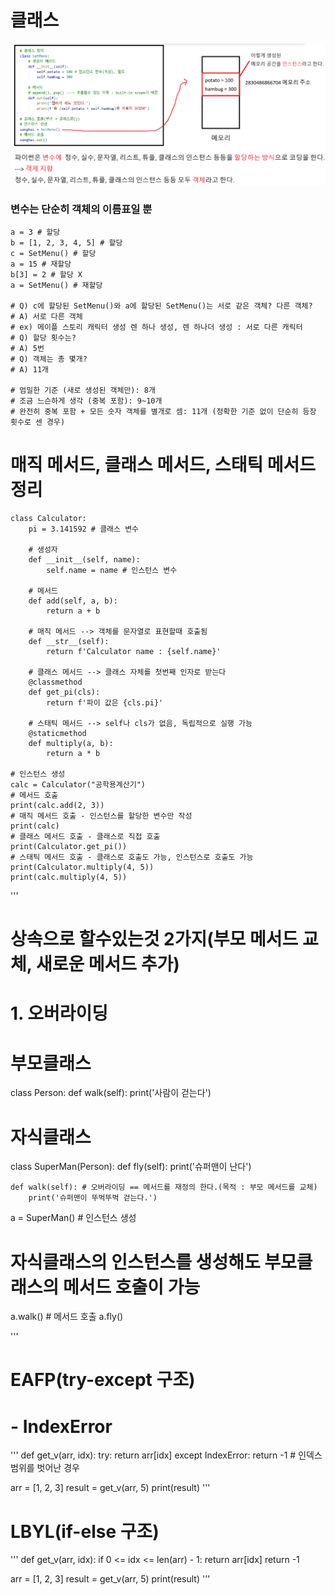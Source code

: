# 클래스
![클래스 정의](./img/image.png)
### 변수는 단순히 객체의 이름표일 뿐
```
a = 3 # 할당
b = [1, 2, 3, 4, 5] # 할당
c = SetMenu() # 할당
a = 15 # 재할당
b[3] = 2 # 할당 X
a = SetMenu() # 재할당

# Q) c에 할당된 SetMenu()와 a에 할당된 SetMenu()는 서로 같은 객체? 다른 객체?
# A) 서로 다른 객체
# ex) 메이플 스토리 캐릭터 생성 렌 하나 생성, 렌 하나더 생성 : 서로 다른 캐릭터
# Q) 할당 횟수는?
# A) 5번
# Q) 객체는 총 몇개?
# A) 11개

# 엄밀한 기준 (새로 생성된 객체만): 8개
# 조금 느슨하게 생각 (중복 포함): 9~10개
# 완전히 중복 포함 + 모든 숫자 객체를 별개로 셈: 11개 (정확한 기준 없이 단순히 등장 횟수로 센 경우)

```


# 매직 메서드, 클래스 메서드, 스태틱 메서드 정리
```
class Calculator:
    pi = 3.141592 # 클래스 변수

    # 생성자
    def __init__(self, name):
        self.name = name # 인스턴스 변수

    # 메서드
    def add(self, a, b):
        return a + b
    
    # 매직 메서드 --> 객체를 문자열로 표현할때 호출됨
    def __str__(self):
        return f'Calculator name : {self.name}'
    
    # 클래스 메서드 --> 클래스 자체를 첫번째 인자로 받는다
    @classmethod
    def get_pi(cls):
        return f'파이 값은 {cls.pi}'
    
    # 스태틱 메서드 --> self나 cls가 없음, 독립적으로 실행 가능
    @staticmethod
    def multiply(a, b):
        return a * b

# 인스턴스 생성
calc = Calculator("공학용계산기")
# 메서드 호출
print(calc.add(2, 3))
# 매직 메서드 호출 - 인스턴스를 할당한 변수만 작성
print(calc)
# 클래스 메서드 호출 - 클래스로 직접 호출
print(Calculator.get_pi())
# 스태틱 메서드 호출 - 클래스로 호출도 가능, 인스턴스로 호출도 가능
print(Calculator.multiply(4, 5))
print(calc.multiply(4, 5))
```

'''
# 상속으로 할수있는것 2가지(부모 메서드 교체, 새로운 메서드 추가)
# 1. 오버라이딩

# 부모클래스
class Person:
    def walk(self):
        print('사람이 걷는다')

# 자식클래스
class SuperMan(Person):
    def fly(self):
        print('슈퍼맨이 난다')

    def walk(self): # 오버라이딩 == 메서드를 재정의 한다.(목적 : 부모 메서드를 교체)
        print('슈퍼맨이 뚜벅뚜벅 걷는다.')

a = SuperMan() # 인스턴스 생성
# 자식클래스의 인스턴스를 생성해도 부모클래스의 메서드 호출이 가능
a.walk() # 메서드 호출
a.fly()


'''


# EAFP(try-except 구조)
# - IndexError
'''
def get_v(arr, idx):
    try:
        return arr[idx]
    except IndexError:
        return -1 # 인덱스 범위를 벗어난 경우

arr = [1, 2, 3]
result = get_v(arr, 5)
print(result)
'''


# LBYL(if-else 구조)
'''
def get_v(arr, idx):
    if 0 <= idx <= len(arr) - 1:
        return arr[idx]
    return -1

arr = [1, 2, 3]
result = get_v(arr, 5)
print(result)
'''
